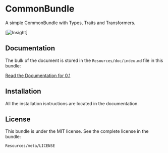 CommonBundle
============

A simple CommonBundle with Types, Traits and Transformers.

[![Insight](https://insight.sensiolabs.com/projects/6651adaa-4f2a-48da-9221-fd98167d91f3/big.png)]

Documentation
-------------

The bulk of the document is stored in the `Resources/doc/index.md` file in this
bundle:

[Read the Documentation for 0.1](https://github.com/black-project/CommonBundle/blob/master/Resources/doc/index.md)

Installation
------------

All the installation isntructions are located in the documentation.

License
-------

This bundle is under the MIT license. See the complete license in the bundle:

    Resources/meta/LICENSE


